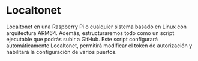 # Localtonet
Localtonet en una Raspberry Pi o cualquier sistema basado en Linux con arquitectura ARM64. Además, estructuraremos todo como un script ejecutable que podrás subir a GitHub. Este script configurará automáticamente Localtonet, permitirá modificar el token de autorización y habilitará la configuración de varios puertos.
